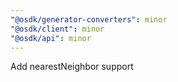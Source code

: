 ```yaml
---
"@osdk/generator-converters": minor
"@osdk/client": minor
"@osdk/api": minor
---
```


Add nearestNeighbor support
